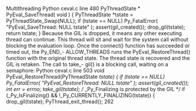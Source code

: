 Multithreading Python ceval.c  line 480 PyThreadState * PyEval_SaveThread( void ) { PyThreadState *tstate = PyThreadState_Swap(NULL); if  (tstate == NULL) Py_FatalError( "PyEval_SaveThread: NULL tstate" ); assert(gil_created()); drop_gil(tstate); return  tstate; } Because the GIL is dropped, it means any other executing thread can continue. This thread will sit and wait for the system call without blocking the evaluation loop. Once the  connect()  function has succeeded or timed out, the  Py_END_- ALLOW_THREADS  runs the  PyEval_RestoreThread()  function with the original thread state. The thread state is recovered and the GIL is retaken. The call to  take_- gil()  is a blocking call, waiting on a semaphore: Python ceval.c  line 503 void PyEval_RestoreThread(PyThreadState *tstate) { if  (tstate == NULL) Py_FatalError( "PyEval_RestoreThread: NULL tstate" ); assert(gil_created()); int  err = errno; take_gil(tstate); /* _Py_Finalizing is protected by the GIL */ if  (_Py_IsFinalizing() && !_Py_CURRENTLY_FINALIZING(tstate)) { drop_gil(tstate); PyThread_exit_thread(); 262